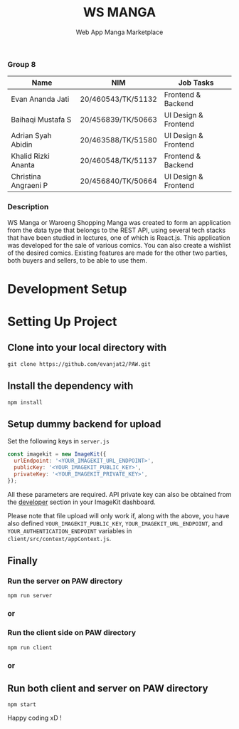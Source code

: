 <h1 align="center">
  WS MANGA
</h1>

<p align="center">Web App Manga Marketplace</p><br>

### Group 8
| Name                     | NIM                |Job Tasks           |
| ------------------------ | ------------------ |------------------- |
| Evan Ananda Jati         | 20/460543/TK/51132 |Frontend & Backend  |
| Baihaqi Mustafa S        | 20/456839/TK/50663 |UI Design & Frontend|
| Adrian Syah Abidin       | 20/463588/TK/51580 |UI Design & Frontend|
| Khalid Rizki Ananta      | 20/460548/TK/51137 |Frontend & Backend  |
| Christina Angraeni P     | 20/456840/TK/50664 |UI Design & Frontend|

### Description
WS Manga or Waroeng Shopping Manga was created to form an application from the data type that belongs to the REST API, using several tech stacks that have been studied in lectures, one of which is React.js. This application was developed for the sale of various comics. You can also create a wishlist of the desired comics. Existing features are made for the other two parties, both buyers and sellers, to be able to use them. 

# Development Setup

# Setting Up Project

## Clone into your local directory with 
```
git clone https://github.com/evanjat2/PAW.git
```

## Install the dependency with
```
npm install
```


## Setup dummy backend for upload

Set the following keys in `server.js`

```js
const imagekit = new ImageKit({
  urlEndpoint: '<YOUR_IMAGEKIT_URL_ENDPOINT>',
  publicKey: '<YOUR_IMAGEKIT_PUBLIC_KEY>',
  privateKey: '<YOUR_IMAGEKIT_PRIVATE_KEY>',
});
```

All these parameters are required. API private key can also be obtained from the [developer](https://imagekit.io/dashboard#developers) section in your ImageKit dashboard.

Please note that file upload will only work if, along with the above, you have also defined `YOUR_IMAGEKIT_PUBLIC_KEY`, `YOUR_IMAGEKIT_URL_ENDPOINT`, and `YOUR_AUTHENTICATION_ENDPOINT` variables in `client/src/context/appContext.js`.

## Finally 
### Run the server on PAW directory
```
npm run server
```
### or
### Run the client side on PAW directory
```
npm run client
```
### or
## Run both client and server on PAW directory
```
npm start
```


Happy coding xD !
